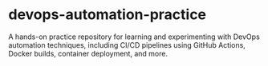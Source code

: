 # devops-automation-practice
A hands-on practice repository for learning and experimenting with DevOps automation techniques, including CI/CD pipelines using GitHub Actions, Docker builds, container deployment, and more.
